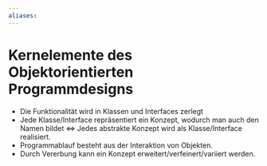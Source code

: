 ```yaml
---
aliases: 
---
```

# Kernelemente des Objektorientierten Programmdesigns
- Die Funktionalität wird in Klassen und Interfaces zerlegt
- Jede Klasse/Interface repräsentiert ein Konzept, wodurch man auch den Namen bildet $\Leftrightarrow$ Jedes abstrakte Konzept wird als Klasse/Interface realisiert.
- Programmablauf besteht aus der Interaktion von Objekten.
- Durch Vererbung kann ein Konzept erweitert/verfeinert/variiert werden. 